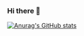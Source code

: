 ### Hi there 👋

[![Anurag's GitHub stats](https://github-readme-stats.vercel.app/api?username=kenaiox)](https://github.com/kenaioz/github-readme-stats)
<!--
**kenaioz/kenaioz** is a ✨ _special_ ✨ repository because its `README.md` (this file) appears on your GitHub profile.

Here are some ideas to get you started:

- 🔭 I’m currently working on ...
- 🌱 I’m currently learning ...
- 👯 I’m looking to collaborate on ...
- 🤔 I’m looking for help with ...
- 💬 Ask me about ...
- 📫 How to reach me: ...
- 😄 Pronouns: ...
- ⚡ Fun fact: ...
-->
